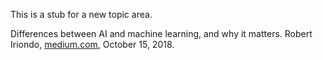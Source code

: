 This is a stub for a new topic area.

Differences between AI and machine learning, and why it matters. Robert Iriondo, [medium.com](https://medium.com/datadriveninvestor/differences-between-ai-and-machine-learning-and-why-it-matters-1255b182fc6), October 15, 2018. 